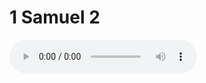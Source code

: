 # 1 Samuel 2

<audio controls>
  <source src="https://openbible.com/audio/hays/BSB_09_1Sa_002_H.mp3" type="audio/mp3" />
  <a href="https://openbible.com/audio/hays/BSB_09_1Sa_002_H.mp3" download="https://openbible.com/audio/hays/BSB_09_1Sa_002_H.mp3">Download MP3 audio</a>.
</audio>

<!--@include: @/bible/translations/bsb/09_1sa/verses/002.md-->